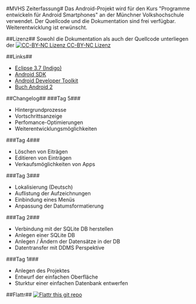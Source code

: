 #MVHS Zeiterfassung#
Das Android-Projekt wird für den Kurs "Programme entwickeln für Android Smartphones" an der Münchner Volkshochschule verwendet. Der Quellcode und die Dokumentation sind frei verfügbar. Weiterentwicklung ist erwünscht.

##Lizenz##
Sowohl die Dokumentation als auch der Quellcode unterliegen der [![CC-BY-NC Lizenz](http://i.creativecommons.org/l/by-nc/3.0/88x31.png "CC-BY-NC Lizenz") CC-BY-NC Lizenz](http://creativecommons.org/licenses/by-nc/3.0/deed.de)

##Links##
* [Eclipse 3.7 (Indigo)](http://www.eclipse.org/downloads/)
* [Android SDK](http://developer.android.com/sdk/index.html)
* [Android Developer Toolkit](http://developer.android.com/sdk/eclipse-adt.html)
* [Buch Android 2](http://amzn.to/kAnQRT)

##Changelog##
###Tag 5###
* Hintergrundprozesse
* Vortschrittsanzeige
* Perfomance-Optimierungen
* Weiterentwicklungsmöglichkeiten

###Tag 4###
* Löschen von Eiträgen
* Editieren von Einträgen
* Verkaufsmöglichkeiten von Apps

###Tag 3###
* Lokalisierung (Deutsch)
* Auflistung der Aufzeichnungen
* Einbindung eines Menüs
* Anpassung der Datumsformatierung

###Tag 2###
* Verbindung mit der SQLite DB herstellen
* Anlegen einer SQLite DB
* Anlegen / Ändern der Datensätze in der DB
* Datentransfer mit DDMS Perspektive

###Tag 1###
* Anlegen des Projektes
* Entwurf der einfachen Oberfläche
* Sturktur einer einfachen Datenbank entwerfen

##Flattr##
[![Flattr this git repo](http://api.flattr.com/button/flattr-badge-large.png)](https://flattr.com/submit/auto?user_id=WebDucer&url=https://github.com/WebDucer/MVHS-Zeiterfassung&title=MVHS-Zeiterfassung&language=de_DE&tags=github&category=software)